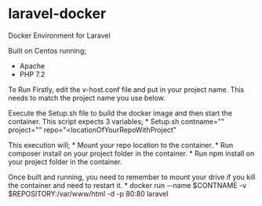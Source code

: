 # laravel-docker
Docker Environment for Laravel

Built on Centos running;
* Apache
* PHP 7.2

To Run
Firstly, edit the v-host.conf file and put in your project name. This needs to match the project name you use below.

Execute the Setup.sh file to build the docker image and then start the container.
This script expects 3 variables;
	* Setup.sh contname="<containerName>" project="<yourProjectName>" repo="<locationOfYourRepoWithProject" 
	
This execution will;
	* Mount your repo location to the container.
	* Run composer install on your project folder in the container.
	* Run npm install on your project folder in the container.
	
Once built and running, you need to remember to mount your drive if you kill the container and need to restart it.
	* docker run --name $CONTNAME -v $REPOSITORY:/var/www/html -d -p 80:80 laravel